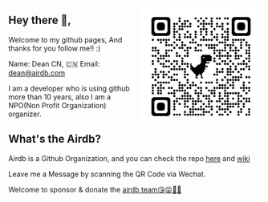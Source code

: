 <a href="https://airdb.github.io"><img width="240" align="right" src="imgs/qrcode_do_good_thing.png"></a>

## Hey there 👋,

Welcome to my github pages, And thanks for you follow me!! :)

Name: Dean CN, 🇨🇳
Email: dean@airdb.com

I am a developer who is using github more than 10 years, also I am a NPO(Non Profit Organization) organizer.

## What's the Airdb?

Airdb is a Github Organization, and you can check the repo [here](https://github.com/airdb) and [wiki](https://airdb.wiki)

Leave me a Message by scanning the QR Code via Wechat.

Welcome to sponsor & donate the  [airdb team😘😝💝🎀](https://github.com/sponsors/airdb)
